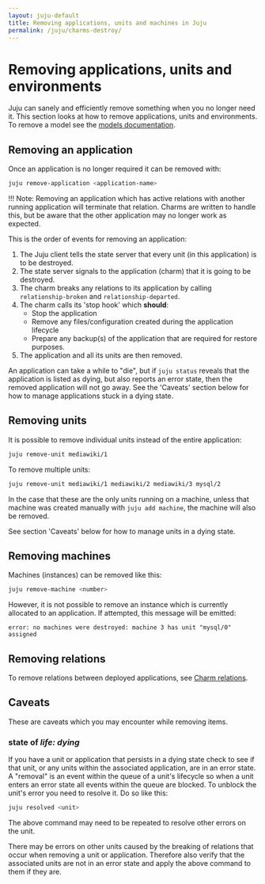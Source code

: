 ```yaml
---
layout: juju-default
title: Removing applications, units and machines in Juju  
permalink: /juju/charms-destroy/
---
```



# Removing applications, units and environments

Juju can sanely and efficiently remove something when you no longer need it.
This section looks at how to remove applications, units and environments. To 
remove a model see the [models documentation][models].


## Removing an application

Once an application is no longer required it can be removed with:

```bash
juju remove-application <application-name>
```

!!! Note: Removing an application which has active relations with another
running application will terminate that relation. Charms are written
to handle this, but be aware that the other application may no 
longer work as expected.

This is the order of events for removing an application:

1. The Juju client tells the state server that every unit (in this application)
   is to be destroyed.
1. The state server signals to the application (charm) that it is going to be
   destroyed.
1. The charm breaks any relations to its application by calling 
   `relationship-broken` and `relationship-departed`.
1. The charm calls its 'stop hook' which **should**:
    - Stop the application
    - Remove any files/configuration created during the application lifecycle
    - Prepare any backup(s) of the application that are required for restore 
      purposes.
1. The application and all its units are then removed.

An application can take a while to "die", but if `juju status` reveals that the
application is listed as dying, but also reports an error state, then the 
removed application will not go away. See the 'Caveats' section below for how 
to manage applications stuck in a dying state.


## Removing units

It is possible to remove individual units instead of the entire application:

```bash
juju remove-unit mediawiki/1
```

To remove multiple units:

```bash
juju remove-unit mediawiki/1 mediawiki/2 mediawiki/3 mysql/2
```

In the case that these are the only units running on a machine, unless that 
machine was created manually with `juju add machine`, the machine will also be 
removed.

See section 'Caveats' below for how to manage units in a dying state.


## Removing machines

Machines (instances) can be removed like this:

```bash
juju remove-machine <number>
```

However, it is not possible to remove an instance which is currently allocated
to an application. If attempted, this message will be emitted:

```no-highlight
error: no machines were destroyed: machine 3 has unit "mysql/0" assigned
```


## Removing relations

To remove relations between deployed applications, see
[Charm relations](charms-relations.html#removing-relations).


## Caveats

These are caveats which you may encounter while removing items.

### state of *life: dying*

If you have a unit or application that persists in a dying state check to see if
that unit, or any units within the associated application, are in an error 
state. A "removal" is an event within the queue of a unit's lifecycle so when a
unit enters an error state all events within the queue are blocked. To unblock
the unit's error you need to resolve it. Do so like this:

```bash
juju resolved <unit>
```

The above command may need to be repeated to resolve other errors on the unit.

There may be errors on other units caused by the breaking of relations that
occur when removing a unit or application. Therefore also verify that the
associated units are not in an error state and apply the above command to them
if they are.


[models]: ./models-destroying.html